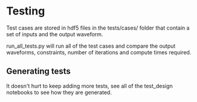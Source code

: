 # Testing

Test cases are stored in hdf5 files in the tests/cases/ folder that contain a set of inputs and the output waveform.

run_all_tests.py will run all of the test cases and compare the output waveforms, constraints, number of iterations and compute times required.

## Generating tests

It doesn't hurt to keep adding more tests, see all of the test_design notebooks to see how they are generated.